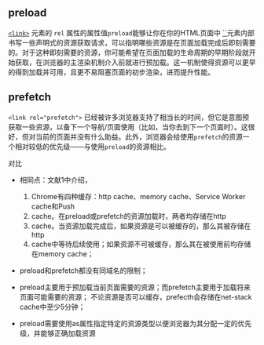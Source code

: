 ## preload 

 [`<link>`](https://developer.mozilla.org/zh-CN/docs/Web/HTML/Element/link) 元素的 `rel` 属性的属性值`preload`能够让你在你的HTML页面中 [``](https://developer.mozilla.org/zh-CN/docs/Web/HTML/Element/head)元素内部书写一些声明式的资源获取请求，可以指明哪些资源是在页面加载完成后即刻需要的。对于这种即刻需要的资源，你可能希望在页面加载的生命周期的早期阶段就开始获取，在浏览器的主渲染机制介入前就进行预加载。这一机制使得资源可以更早的得到加载并可用，且更不易阻塞页面的初步渲染，进而提升性能。

## prefetch

`<link rel="prefetch">` 已经被许多浏览器支持了相当长的时间，但它是意图预获取一些资源，以备下一个导航/页面使用（比如，当你去到下一个页面时）。这很好，但对当前的页面并没有什么助益。此外，浏览器会给使用`prefetch`的资源一个相对较低的优先级——与使用`preload`的资源相比。

对比

- 相同点：文献1中介绍，
  1. Chrome有四种缓存：http cache、memory cache、Service Worker cache和Push
  2. cache。在preload或prefetch的资源加载时，两者均存储在http
  3. cache。当资源加载完成后，如果资源是可以被缓存的，那么其被存储在http
  4. cache中等待后续使用；如果资源不可被缓存，那么其在被使用前均存储在memory cache；

- preload和prefetch都没有同域名的限制；
- preload主要用于预加载当前页面需要的资源；而prefetch主要用于加载将来页面可能需要的资源；
  不论资源是否可以缓存，prefecth会存储在net-stack cache中至少5分钟；

- preload需要使用as属性指定特定的资源类型以便浏览器为其分配一定的优先级，并能够正确加载资源

